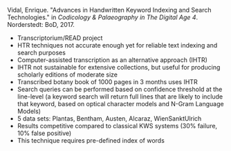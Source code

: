 Vidal, Enrique. "Advances in Handwritten Keyword Indexing and Search Technologies." in _Codicology & Palaeography in The Digital Age 4_. Norderstedt: BoD, 2017.

- Transcriptorium/READ project  
- HTR techniques not accurate enough yet for reliable text indexing and search purposes
- Computer-assisted transcription as an alternative approach (IHTR)
- IHTR not sustainable for extensive collections, but useful for producing scholarly editions of moderate size
- Transcribed botany book of 1000 pages in 3 months uses IHTR
- Search queries can be performed based on confidence threshold at the line-level (a keyword search will return full lines that are likely to include that keyword, based on optical character models and N-Gram Language Models)
- 5 data sets: Plantas, Bentham, Austen, Alcaraz, WienSanktUlrich
- Results competitive compared to classical KWS systems (30% failure, 10% false positive)
- This technique requires pre-defined index of words
